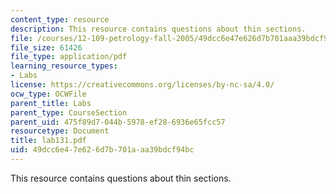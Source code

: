 ```yaml
---
content_type: resource
description: This resource contains questions about thin sections.
file: /courses/12-109-petrology-fall-2005/49dcc6e47e626d7b701aaa39bdcf94bc_lab131.pdf
file_size: 61426
file_type: application/pdf
learning_resource_types:
- Labs
license: https://creativecommons.org/licenses/by-nc-sa/4.0/
ocw_type: OCWFile
parent_title: Labs
parent_type: CourseSection
parent_uid: 475f89d7-044b-5978-ef28-6936e65fcc57
resourcetype: Document
title: lab131.pdf
uid: 49dcc6e4-7e62-6d7b-701a-aa39bdcf94bc
---
```

This resource contains questions about thin sections.